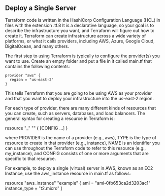 ## Deploy a Single Server

Terraform code is written in the HashiCorp Configuration Language (HCL) in files with the extension .tf.8 It is a declarative language, so your goal is to describe the infrastructure you want, and Terraform will figure out how to create it. Terraform can create infrastructure across a wide variety of platforms, or what it calls providers, including AWS, Azure, Google Cloud, DigitalOcean, and many others.

The first step to using Terraform is typically to configure the provider(s) you want to use. Create an empty folder and put a file in it called main.tf that contains the following contents:

```
provider "aws" {
  region = "us-east-2"
}

```

This tells Terraform that you are going to be using AWS as your provider and that you want to deploy your infrastructure into the us-east-2 region. 

For each type of provider, there are many different kinds of resources that you can create, such as servers, databases, and load balancers. The general syntax for creating a resource in Terraform is:

resource "<PROVIDER>_<TYPE>" "<NAME>" {
  [CONFIG ...]
}

where PROVIDER is the name of a provider (e.g., aws), TYPE is the type of resource to create in that provider (e.g., instance), NAME is an identifier you can use throughout the Terraform code to refer to this resource (e.g., my_instance), and CONFIG consists of one or more arguments that are specific to that resource.

For example, to deploy a single (virtual) server in AWS, known as an EC2 Instance, use the aws_instance resource in main.tf as follows:

resource "aws_instance" "example" {
  ami           = "ami-0fb653ca2d3203ac1"
  instance_type = "t2.micro"
}

